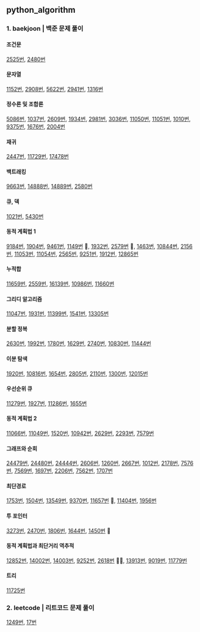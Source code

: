 ## python_algorithm

### 1. baekjoon | 백준 문제 풀이

#### 조건문

[2525번](https://github.com/Joanne19-drive/python_algorithm/blob/main/baekjoon/2525.py), [2480번](https://github.com/Joanne19-drive/python_algorithm/blob/main/baekjoon/2480.py)

#### 문자열

[1152번](https://github.com/Joanne19-drive/python_algorithm/blob/main/baekjoon/1152.py), [2908번](https://github.com/Joanne19-drive/python_algorithm/blob/main/baekjoon/2908.py), [5622번](https://github.com/Joanne19-drive/python_algorithm/blob/main/baekjoon/5622.py), [2941번](https://github.com/Joanne19-drive/python_algorithm/blob/main/baekjoon/2941.py), [1316번](https://github.com/Joanne19-drive/python_algorithm/blob/main/baekjoon/1316.py)

#### 정수론 및 조합론

[5086번](https://github.com/Joanne19-drive/python_algorithm/blob/main/baekjoon/5086.py), [1037번](https://github.com/Joanne19-drive/python_algorithm/blob/main/baekjoon/1037.py), [2609번](https://github.com/Joanne19-drive/python_algorithm/blob/main/baekjoon/2609.py), [1934번](https://github.com/Joanne19-drive/python_algorithm/blob/main/baekjoon/1934.py), [2981번](https://github.com/Joanne19-drive/python_algorithm/blob/main/baekjoon/2981.py), [3036번](https://github.com/Joanne19-drive/python_algorithm/blob/main/baekjoon/3036.py), [11050번](https://github.com/Joanne19-drive/python_algorithm/blob/main/baekjoon/11050.py), [11051번](https://github.com/Joanne19-drive/python_algorithm/blob/main/baekjoon/11051.py), [1010번](https://github.com/Joanne19-drive/python_algorithm/blob/main/baekjoon/1010.py), [9375번](https://github.com/Joanne19-drive/python_algorithm/blob/main/baekjoon/9375.py), [1676번](https://github.com/Joanne19-drive/python_algorithm/blob/main/baekjoon/1676.py), [2004번](https://github.com/Joanne19-drive/python_algorithm/blob/main/baekjoon/2004.py)

#### 재귀

[2447번](https://github.com/Joanne19-drive/python_algorithm/blob/main/baekjoon/2447.py), [11729번](https://github.com/Joanne19-drive/python_algorithm/blob/main/baekjoon/11729.py), [17478번](https://github.com/Joanne19-drive/python_algorithm/blob/main/baekjoon/17478.py)

#### 백트래킹

[9663번](https://github.com/Joanne19-drive/python_algorithm/blob/main/baekjoon/9663.py), [14888번](https://github.com/Joanne19-drive/python_algorithm/blob/main/baekjoon/14888.py), [14889번](https://github.com/Joanne19-drive/python_algorithm/blob/main/baekjoon/14889.py), [2580번](https://github.com/Joanne19-drive/python_algorithm/blob/main/baekjoon/2580.py)

#### 큐, 덱

[1021번](https://github.com/Joanne19-drive/python_algorithm/blob/main/baekjoon/1021.py), [5430번](https://github.com/Joanne19-drive/python_algorithm/blob/main/baekjoon/5430.py)

#### 동적 계획법 1

[9184번](https://github.com/Joanne19-drive/python_algorithm/blob/main/baekjoon/9184.py), [1904번](https://github.com/Joanne19-drive/python_algorithm/blob/main/baekjoon/1904.py), [9461번](https://github.com/Joanne19-drive/python_algorithm/blob/main/baekjoon/9461.py), [1149번](https://github.com/Joanne19-drive/python_algorithm/blob/main/baekjoon/1149.py) 🌟, [1932번](https://github.com/Joanne19-drive/python_algorithm/blob/main/baekjoon/1932.py), [2579번](https://github.com/Joanne19-drive/python_algorithm/blob/main/baekjoon/2579.py) 🌟, [1463번](https://github.com/Joanne19-drive/python_algorithm/blob/main/baekjoon/1463.py), [10844번](https://github.com/Joanne19-drive/python_algorithm/blob/main/baekjoon/10844.py), [2156번](https://github.com/Joanne19-drive/python_algorithm/blob/main/baekjoon/2156.py), [11053번](https://github.com/Joanne19-drive/python_algorithm/blob/main/baekjoon/11053.py), [11054번](https://github.com/Joanne19-drive/python_algorithm/blob/main/baekjoon/11054.py), [2565번](https://github.com/Joanne19-drive/python_algorithm/blob/main/baekjoon/2565.py), [9251번](https://github.com/Joanne19-drive/python_algorithm/blob/main/baekjoon/9251.py), [1912번](https://github.com/Joanne19-drive/python_algorithm/blob/main/baekjoon/1912.py), [12865번](https://github.com/Joanne19-drive/python_algorithm/blob/main/baekjoon/12865.py)

#### 누적합

[11659번](https://github.com/Joanne19-drive/python_algorithm/blob/main/baekjoon/11659.py), [2559번](https://github.com/Joanne19-drive/python_algorithm/blob/main/baekjoon/2559.py), [16139번](https://github.com/Joanne19-drive/python_algorithm/blob/main/baekjoon/16139.py), [10986번](https://github.com/Joanne19-drive/python_algorithm/blob/main/baekjoon/10986.py), [11660번](https://github.com/Joanne19-drive/python_algorithm/blob/main/baekjoon/11660.py)

#### 그리디 알고리즘

[11047번](https://github.com/Joanne19-drive/python_algorithm/blob/main/baekjoon/11047.py), [1931번](https://github.com/Joanne19-drive/python_algorithm/blob/main/baekjoon/1931.py), [11399번](https://github.com/Joanne19-drive/python_algorithm/blob/main/baekjoon/11399.py), [1541번](https://github.com/Joanne19-drive/python_algorithm/blob/main/baekjoon/1541.py), [13305번](https://github.com/Joanne19-drive/python_algorithm/blob/main/baekjoon/13305.py)

#### 분할 정복

[2630번](https://github.com/Joanne19-drive/python_algorithm/blob/main/baekjoon/2630.py), [1992번](https://github.com/Joanne19-drive/python_algorithm/blob/main/baekjoon/1992.py), [1780번](https://github.com/Joanne19-drive/python_algorithm/blob/main/baekjoon/1780.py), [1629번](https://github.com/Joanne19-drive/python_algorithm/blob/main/baekjoon/1629.py), [2740번](https://github.com/Joanne19-drive/python_algorithm/blob/main/baekjoon/2740.py), [10830번](https://github.com/Joanne19-drive/python_algorithm/blob/main/baekjoon/10830.py), [11444번](https://github.com/Joanne19-drive/python_algorithm/blob/main/baekjoon/11444.py)

#### 이분 탐색

[1920번](https://github.com/Joanne19-drive/python_algorithm/blob/main/baekjoon/1920.py), [10816번](https://github.com/Joanne19-drive/python_algorithm/blob/main/baekjoon/10816.py), [1654번](https://github.com/Joanne19-drive/python_algorithm/blob/main/baekjoon/1654.py), [2805번](https://github.com/Joanne19-drive/python_algorithm/blob/main/baekjoon/2805.py), [2110번](https://github.com/Joanne19-drive/python_algorithm/blob/main/baekjoon/2110.py), [1300번](https://github.com/Joanne19-drive/python_algorithm/blob/main/baekjoon/1300.py), [12015번](https://github.com/Joanne19-drive/python_algorithm/blob/main/baekjoon/12015.py)

#### 우선순위 큐

[11279번](https://github.com/Joanne19-drive/python_algorithm/blob/main/baekjoon/11279.py), [1927번](https://github.com/Joanne19-drive/python_algorithm/blob/main/baekjoon/1927.py), [11286번](https://github.com/Joanne19-drive/python_algorithm/blob/main/baekjoon/11286.py), [1655번](https://github.com/Joanne19-drive/python_algorithm/blob/main/baekjoon/1655.py)

#### 동적 계획법 2

[11066번](https://github.com/Joanne19-drive/python_algorithm/blob/main/baekjoon/11066.py), [11049번](https://github.com/Joanne19-drive/python_algorithm/blob/main/baekjoon/11049.py), [1520번](https://github.com/Joanne19-drive/python_algorithm/blob/main/baekjoon/1520.py), [10942번](https://github.com/Joanne19-drive/python_algorithm/blob/main/baekjoon/10942.py), [2629번](https://github.com/Joanne19-drive/python_algorithm/blob/main/baekjoon/2629.py), [2293번](https://github.com/Joanne19-drive/python_algorithm/blob/main/baekjoon/2293.py), [7579번](https://github.com/Joanne19-drive/python_algorithm/blob/main/baekjoon/7579.py)

#### 그래프와 순회

[24479번](https://github.com/Joanne19-drive/python_algorithm/blob/main/baekjoon/24479.py), [24480번](https://github.com/Joanne19-drive/python_algorithm/blob/main/baekjoon/24480.py), [24444번](https://github.com/Joanne19-drive/python_algorithm/blob/main/baekjoon/24444.py), [2606번](https://github.com/Joanne19-drive/python_algorithm/blob/main/baekjoon/2606.py), [1260번](https://github.com/Joanne19-drive/python_algorithm/blob/main/baekjoon/1260.py), [2667번](https://github.com/Joanne19-drive/python_algorithm/blob/main/baekjoon/2667.py), [1012번](https://github.com/Joanne19-drive/python_algorithm/blob/main/baekjoon/1012.py), [2178번](https://github.com/Joanne19-drive/python_algorithm/blob/main/baekjoon/2178.py), [7576번](https://github.com/Joanne19-drive/python_algorithm/blob/main/baekjoon/7576.py), [7569번](https://github.com/Joanne19-drive/python_algorithm/blob/main/baekjoon/7569.py), [1697번](https://github.com/Joanne19-drive/python_algorithm/blob/main/baekjoon/1697.py), [2206번](https://github.com/Joanne19-drive/python_algorithm/blob/main/baekjoon/2206.py), [7562번](https://github.com/Joanne19-drive/python_algorithm/blob/main/baekjoon/7562.py), [1707번](https://github.com/Joanne19-drive/python_algorithm/blob/main/baekjoon/1707.py)

#### 최단경로

[1753번](https://github.com/Joanne19-drive/python_algorithm/blob/main/baekjoon/1753.py), [1504번](https://github.com/Joanne19-drive/python_algorithm/blob/main/baekjoon/1504.py), [13549번](https://github.com/Joanne19-drive/python_algorithm/blob/main/baekjoon/13549.py), [9370번](https://github.com/Joanne19-drive/python_algorithm/blob/main/baekjoon/9370.py), [11657번](https://github.com/Joanne19-drive/python_algorithm/blob/main/baekjoon/11657.py) 🌟, [11404번](https://github.com/Joanne19-drive/python_algorithm/blob/main/baekjoon/11404.py), [1956번](https://github.com/Joanne19-drive/python_algorithm/blob/main/baekjoon/1956.py)

#### 투 포인터

[3273번](https://github.com/Joanne19-drive/python_algorithm/blob/main/baekjoon/3273.py), [2470번](https://github.com/Joanne19-drive/python_algorithm/blob/main/baekjoon/2470.py), [1806번](https://github.com/Joanne19-drive/python_algorithm/blob/main/baekjoon/1806.py), [1644번](https://github.com/Joanne19-drive/python_algorithm/blob/main/baekjoon/1644.py), [1450번](https://github.com/Joanne19-drive/python_algorithm/blob/main/baekjoon/1450.py) 🌟

#### 동적 계획법과 최단거리 역추적

[12852번](https://github.com/Joanne19-drive/python_algorithm/blob/main/baekjoon/12852.py), [14002번](https://github.com/Joanne19-drive/python_algorithm/blob/main/baekjoon/14002.py), [14003번](https://github.com/Joanne19-drive/python_algorithm/blob/main/baekjoon/14003.py), [9252번](https://github.com/Joanne19-drive/python_algorithm/blob/main/baekjoon/9252.py), [2618번](https://github.com/Joanne19-drive/python_algorithm/blob/main/baekjoon/2618.py) 🌟🌟, [13913번](https://github.com/Joanne19-drive/python_algorithm/blob/main/baekjoon/13913.py), [9019번](https://github.com/Joanne19-drive/python_algorithm/blob/main/baekjoon/9019.py), [11779번](https://github.com/Joanne19-drive/python_algorithm/blob/main/baekjoon/11779.py)

#### 트리

[11725번](https://github.com/Joanne19-drive/python_algorithm/blob/main/baekjoon/11725.py)

### 2. leetcode | 리트코드 문제 풀이

[1249번](https://github.com/Joanne19-drive/python_algorithm/blob/main/leetcode/1249.py), [17번](https://github.com/Joanne19-drive/python_algorithm/blob/main/leetcode/17.py)

